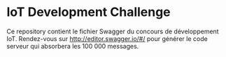 # IoT Development Challenge
Ce repository contient le fichier Swagger du concours de développement IoT. 
Rendez-vous sur http://editor.swagger.io/#/ pour générer le code serveur qui absorbera les 100 000 messages.
